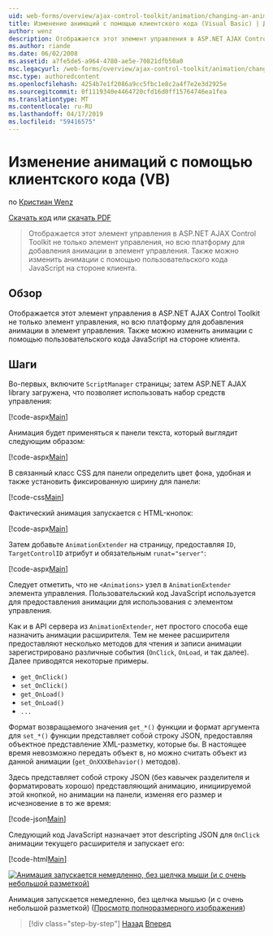 ```yaml
---
uid: web-forms/overview/ajax-control-toolkit/animation/changing-an-animation-using-client-side-code-vb
title: Изменение анимаций с помощью клиентского кода (Visual Basic) | Документация Майкрософт
author: wenz
description: Отображается этот элемент управления в ASP.NET AJAX Control Toolkit не только элемент управления, но всю платформу для добавления анимации в элемент управления. Можно также анимации...
ms.author: riande
ms.date: 06/02/2008
ms.assetid: a7fe5de5-a964-4780-ae5e-70821dfb50a0
msc.legacyurl: /web-forms/overview/ajax-control-toolkit/animation/changing-an-animation-using-client-side-code-vb
msc.type: authoredcontent
ms.openlocfilehash: 4254b7e1f2086a9cc5fbc1e8c2a4f7e2e3d2925e
ms.sourcegitcommit: 0f1119340e4464720cfd16d0ff15764746ea1fea
ms.translationtype: MT
ms.contentlocale: ru-RU
ms.lasthandoff: 04/17/2019
ms.locfileid: "59416575"
---
```

# <a name="changing-an-animation-using-client-side-code-vb"></a>Изменение анимаций с помощью клиентского кода (VB)

по [Кристиан Wenz](https://github.com/wenz)

[Скачать код](http://download.microsoft.com/download/f/9/a/f9a26acd-8df4-4484-8a18-199e4598f411/Animation11.vb.zip) или [скачать PDF](http://download.microsoft.com/download/6/7/1/6718d452-ff89-4d3f-a90e-c74ec2d636a3/animation11VB.pdf)

> Отображается этот элемент управления в ASP.NET AJAX Control Toolkit не только элемент управления, но всю платформу для добавления анимации в элемент управления. Также можно изменить анимации с помощью пользовательского кода JavaScript на стороне клиента.


## <a name="overview"></a>Обзор

Отображается этот элемент управления в ASP.NET AJAX Control Toolkit не только элемент управления, но всю платформу для добавления анимации в элемент управления. Также можно изменить анимации с помощью пользовательского кода JavaScript на стороне клиента.

## <a name="steps"></a>Шаги

Во-первых, включите `ScriptManager` страницы; затем ASP.NET AJAX library загружена, что позволяет использовать набор средств управления:

[!code-aspx[Main](changing-an-animation-using-client-side-code-vb/samples/sample1.aspx)]

Анимация будет применяться к панели текста, который выглядит следующим образом:

[!code-aspx[Main](changing-an-animation-using-client-side-code-vb/samples/sample2.aspx)]

В связанный класс CSS для панели определить цвет фона, удобная и также установить фиксированную ширину для панели:

[!code-css[Main](changing-an-animation-using-client-side-code-vb/samples/sample3.css)]

Фактический анимация запускается с HTML-кнопок:

[!code-aspx[Main](changing-an-animation-using-client-side-code-vb/samples/sample4.aspx)]

Затем добавьте `AnimationExtender` на страницу, предоставляя `ID`, `TargetControlID` атрибут и обязательным `runat="server"`:

[!code-aspx[Main](changing-an-animation-using-client-side-code-vb/samples/sample5.aspx)]

Следует отметить, что не `<Animations>` узел в `AnimationExtender` элемента управления. Пользовательский код JavaScript используется для предоставления анимации для использования с элементом управления.

Как и в API сервера из `AnimationExtender`, нет простого способа еще назначить анимации расширителя. Тем не менее расширителя предоставляют несколько методов для чтения и записи анимации зарегистрировано различные события (`OnClick`, `OnLoad`, и так далее). Далее приводятся некоторые примеры.

- `get_OnClick()`
- `set_OnClick()`
- `get_OnLoad()`
- `set_OnLoad()`
- `...`

Формат возвращаемого значения `get_*()` функции и формат аргумента для `set_*()` функции представляет собой строку JSON, предоставляя объектное представление XML-разметку, которые бы. В настоящее время невозможно передать объект в, но можно считать объект из данной анимации (`get_OnXXXBehavior()` методов).

Здесь представляет собой строку JSON (без кавычек разделителя и форматировать хорошо) представляющий анимацию, инициируемой этой кнопкой, но анимации на панели, изменяя его размер и исчезновение в то же время:

[!code-json[Main](changing-an-animation-using-client-side-code-vb/samples/sample6.json)]

Следующий код JavaScript назначает этот descripting JSON для `OnClick` анимации текущего расширителя и запускает его:

[!code-html[Main](changing-an-animation-using-client-side-code-vb/samples/sample7.html)]


[![Анимация запускается немедленно, без щелчка мыши (и с очень небольшой разметкой)](changing-an-animation-using-client-side-code-vb/_static/image2.png)](changing-an-animation-using-client-side-code-vb/_static/image1.png)

Анимация запускается немедленно, без щелчка мышью (и с очень небольшой разметкой) ([Просмотр полноразмерного изображения](changing-an-animation-using-client-side-code-vb/_static/image3.png))

> [!div class="step-by-step"]
> [Назад](executing-animations-using-client-side-code-vb.md)
> [Вперед](animating-an-updatepanel-control-vb.md)
